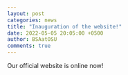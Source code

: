 ```yaml
---
layout: post
categories: news
title: "Inauguration of the website!"
date: 2022-05-05 20:05:00 +0500
author: BSAatOSU
comments: true
---
```


Our official website is online now!
